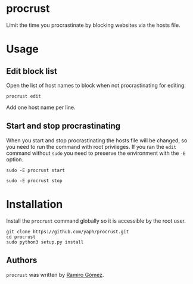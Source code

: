 # procrust

Limit the time you procrastinate by blocking websites via the hosts file.

# Usage

## Edit block list

Open the list of host names to block when not procrastinating for editing:

    procrust edit

Add one host name per line.

## Start and stop procrastinating

When you start and stop procrastinating the hosts file will be changed, so you need to run the command with root privileges. If you ran the `edit` command without `sudo` you need to preserve the environment with the `-E` option.

    sudo -E procrust start

    sudo -E procrust stop

# Installation

Install the `procrust` command globally so it is accessible by the root user.

    git clone https://github.com/yaph/procrust.git
    cd procrust
    sudo python3 setup.py install

## Authors

`procrust` was written by [Ramiro Gómez](https://ramiro.org/).